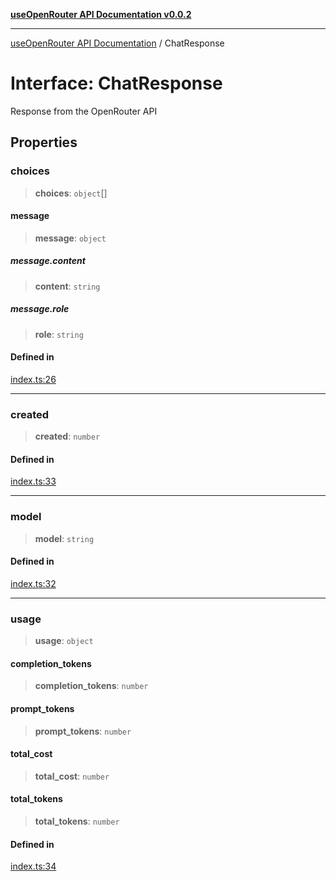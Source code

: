 [**useOpenRouter API Documentation v0.0.2**](../README.md)

***

[useOpenRouter API Documentation](../README.md) / ChatResponse

# Interface: ChatResponse

Response from the OpenRouter API

## Properties

### choices

> **choices**: `object`[]

#### message

> **message**: `object`

##### message.content

> **content**: `string`

##### message.role

> **role**: `string`

#### Defined in

[index.ts:26](https://github.com/ejfox/vue-use-openrouter/blob/ca594a649d26948288e93486a1640ac59c89695e/src/index.ts#L26)

***

### created

> **created**: `number`

#### Defined in

[index.ts:33](https://github.com/ejfox/vue-use-openrouter/blob/ca594a649d26948288e93486a1640ac59c89695e/src/index.ts#L33)

***

### model

> **model**: `string`

#### Defined in

[index.ts:32](https://github.com/ejfox/vue-use-openrouter/blob/ca594a649d26948288e93486a1640ac59c89695e/src/index.ts#L32)

***

### usage

> **usage**: `object`

#### completion\_tokens

> **completion\_tokens**: `number`

#### prompt\_tokens

> **prompt\_tokens**: `number`

#### total\_cost

> **total\_cost**: `number`

#### total\_tokens

> **total\_tokens**: `number`

#### Defined in

[index.ts:34](https://github.com/ejfox/vue-use-openrouter/blob/ca594a649d26948288e93486a1640ac59c89695e/src/index.ts#L34)
